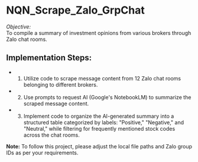 # NQN_Scrape_Zalo_GrpChat
*Objective:*  
To compile a summary of investment opinions from various brokers through Zalo chat rooms.

## Implementation Steps:

* 1. Utilize code to scrape message content from 12 Zalo chat rooms belonging to different brokers.
* 2. Use prompts to request AI (Google's NotebookLM) to summarize the scraped message content.
* 3. Implement code to organize the AI-generated summary into a structured table categorized by labels: "Positive," "Negative," and "Neutral," while filtering for frequently mentioned stock codes across the chat rooms.

**Note:** To follow this project, please adjust the local file paths and Zalo group IDs as per your requirements.
